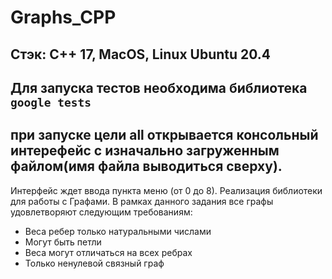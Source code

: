 # Graphs_CPP

## Стэк: C++ 17, MacOS, Linux Ubuntu 20.4
## Для запуска тестов необходима библиотека `google tests`
## при запуске цели all открывается консольный интерефейс с изначально загруженным файлом(имя файла выводиться сверху).
Интерфейс ждет ввода пункта меню (от 0 до 8).
Реализация библиотеки для работы с Графами.
В рамках данного задания все графы  удовлетворяют следующим требованиям:
- Веса ребер только натуральными числами
- Могут быть петли
- Веса могут отличаться на всех ребрах
- Только ненулевой связный граф
